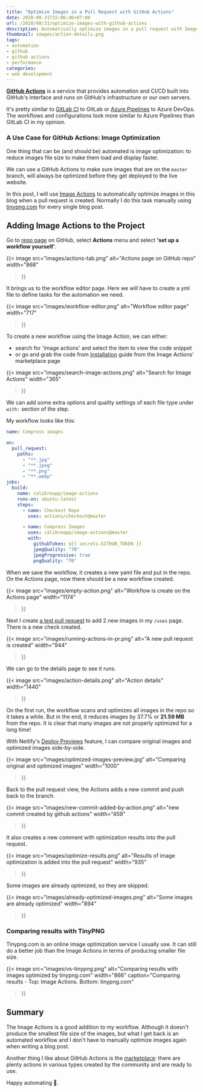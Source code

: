 ```yaml
---
title: "Optimize Images in a Pull Request with GitHub Actions"
date: 2020-08-31T15:06:46+07:00
url: /2020/08/31/optimize-images-with-github-actions
description: Automatically optimize images in a pull request with Image Actions
thumbnail: images/action-details.png
tags:
- automation
- github
- github actions
- performance
categories:
- web development
---
```


[**GitHub Actions**](https://github.com/features/actions) is a service that provides automation and CI/CD built into GitHub's interface
and runs on GitHub's infrastructure or our own servers.

It's pretty similar to [GitLab CI](https://about.gitlab.com/stages-devops-lifecycle/continuous-integration/) to GitLab
or [Azure Pipelines](https://azure.microsoft.com/en-us/services/devops/pipelines/) to Azure DevOps.
The workflows and configurations look more similar to Azure Pipelines than GitLab CI in my opinion.

### A Use Case for GitHub Actions: Image Optimization

One thing that can be (and should be) automated is image optimization: to reduce images file size to make them load and display faster.

We can use a GitHub Actions to make sure images that are on the `master` branch, will always be optimized
before they get deployed to the live website.

In this post, I will use [Image Actions](https://github.com/marketplace/actions/image-actions) to automatically optimize images
in this blog when a pull request is created.
Normally I do this task manually using [tinypng.com](https://tinypng.com/) for every single blog post.

## Adding Image Actions to the Project

Go to [repo page](https://github.com/armno/blog) on GitHub, select **Actions** menu and select **'set up a workflow yourself'**.

{{< image
  src="images/actions-tab.png"
  alt="Actions page on GitHub repo"
  width="868"
>}}

It brings us to the workflow editor page.
Here we will have to create a yml file to define tasks for the automation we need.

{{< image
  src="images/workflow-editor.png"
  alt="Workflow editor page"
  width="717"
>}}

To create a new workflow using the Image Action, we can either:

- search for 'image actions' and select the item to view the code snippet
- or go and grab the code from [Installation](https://github.com/marketplace/actions/image-actions#installation) guide from the Image Actions' marketplace page

{{< image
  src="images/search-image-actions.png"
  alt="Search for Image Actions"
  width="365"
>}}

We can add some extra options and quality settings of each file type under `with:` section of the step.

My workflow looks like this:

```yml
name: Compress images

on:
  pull_request:
    paths:
      - "**.jpg"
      - "**.jpeg"
      - "**.png"
      - "**.webp"
jobs:
  build:
    name: calibreapp/image-actions
    runs-on: ubuntu-latest
    steps:
      - name: Checkout Repo
        uses: actions/checkout@master

      - name: Compress Images
        uses: calibreapp/image-actions@master
        with:
          githubToken: ${{ secrets.GITHUB_TOKEN }}
          jpegQuality: "70"
          jpegProgressive: true
          pngQuality: "70"
```

When we save the workflow, it creates a new yaml file and put in the repo.
On the Actions page, now there should be a new workflow created.

{{< image
  src="images/empty-action.png"
  alt="Workflow is create on the Actions page"
  width="1174"
>}}

Next I create [a test pull request](https://github.com/armno/blog/pull/169) to add 2 new images in my `/uses` page.
There is a new check created.

{{< image
  src="images/running-actions-in-pr.png"
  alt="A new pull request is created"
  width="944"
>}}

We can go to the details page to see it runs.

{{< image
  src="images/action-details.png"
  alt="Action details"
  width="1440"
>}}

On the first run, the workflow scans and optimizes all images in the repo so it takes a while.
But in the end, it reduces images by 37.7% or **21.59 MB** from the repo.
It is clear that many images are not properly optimized for a long time!

With Netlify's [Deploy Previews](https://armno.in.th/2018/09/02/netlify-deploy-preview/) feature,
I can compare original images and optimized images side-by-side.

{{< image
  src="images/optimized-images-preview.jpg"
  alt="Comparing original and optimized images"
  width="1000"
>}}

Back to the pull request view, the Actions adds a new commit and push back to the branch.

{{< image
  src="images/new-commit-added-by-action.png"
  alt="new commit created by github actions"
  width="459"
>}}

It also creates a new comment with optimization results into the pull request.

{{< image
  src="images/optimize-results.png"
  alt="Results of image optimization is added into the pull request"
  width="935"
>}}

Some images are already optimized, so they are skipped.

{{< image
  src="images/already-optimized-images.png"
  alt="Some images are already optimized"
  width="894"
>}}

### Comparing results with TinyPNG

Tinypng.com is an online image optimization service I usually use.
It can still do a better job than the Image Actions in terms of producing smaller file size.

{{< image
  src="images/vs-tinypng.png"
  alt="Comparing results with images optimized by tinypng.com"
  width="866"
  caption="Comparing results - Top: Image Actions. Bottom: tinypng.com"
>}}


## Summary

The Image Actions is a good addition to my workflow.
Although it doesn't produce the smallest file size of the images,
but what I get back is an automated workflow and I don't have to manually optimize images again
when writing a blog post.

Another thing I like about GitHub Actions is the [marketplace](https://github.com/marketplace?type=actions):
there are plenty actions in various types created by the community
and are ready to use.

Happy automating 🦾.



